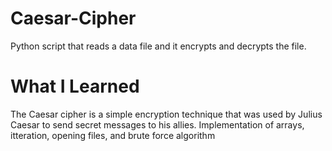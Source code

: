 # Caesar-Cipher
Python script that reads a data file and it encrypts and decrypts the file.

# What I Learned 
The Caesar cipher is a simple encryption technique that was used by Julius Caesar to send secret messages to his allies. 
Implementation of arrays, itteration, opening files, and brute force algorithm 
